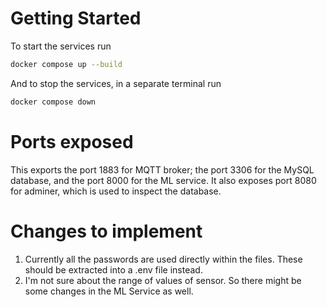 # Getting Started

To start the services run

```bash
docker compose up --build
```

And to stop the services, in a separate terminal run

```bash
docker compose down
```

# Ports exposed

This exports the port 1883 for MQTT broker; the port 3306 for the MySQL database, and the port 8000 for the ML service. It also exposes port 8080 for adminer, which is used to inspect the database.

# Changes to implement

1. Currently all the passwords are used directly within the files. These should be extracted into a .env file instead.
2. I'm not sure about the range of values of sensor. So there might be some changes in the ML Service as well.
